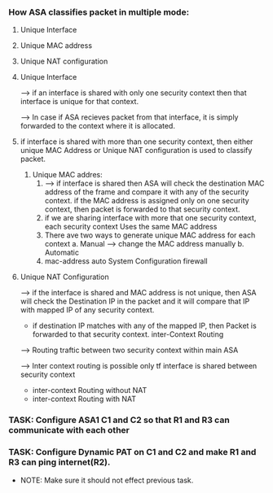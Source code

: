 ### How ASA classifies packet in multiple mode:

1. Unique Interface
2. Unique MAC address 
3. Unique NAT configuration 

1. Unique Interface

   --> if an interface is shared with only one security context then
   that interface is unique for that context.

   --> In case if ASA recieves packet from that interface, it is simply
   forwarded to the context where it is allocated.

2. if interface is shared with more than one security context, then either unique MAC Address or
   Unique NAT configuration is used to classify packet.

   1. Unique MAC addres:
      1. --> if interface is shared then ASA will check the destination MAC address of the frame
         and compare it with any of the security context. if the MAC address is assigned only on one
         security context, then packet is forwarded to that security context.
      2. if we are sharing interface with more that one security context, each security context Uses the
         same MAC address
      3. There ave two ways to generate unique MAC address for each context
         a. Manual --> change the MAC address manually
         b. Automatic
      4. mac-address auto System Configuration firewall

3. Unique NAT Configuration

   --> if the interface is shared and MAC address is not unique, then ASA will check the Destination IP in the packet and it will compare that IP with mapped IP of any security context.

   - if destination IP matches with any of the mapped IP, then Packet is forwarded to that security context.
     inter-Context Routing

   --> Routing traftic between two security context within main ASA

   --> Inter context routing is possible only tf interface is shared between security context

   - inter-context Routing without NAT
   - inter-context Routing with NAT

### TASK: Configure ASA1 C1 and C2 so that R1 and R3 can communicate with each other

### TASK: Configure Dynamic PAT on C1 and C2 and make R1 and R3 can ping internet(R2).

- NOTE: Make sure it should not effect previous task.

